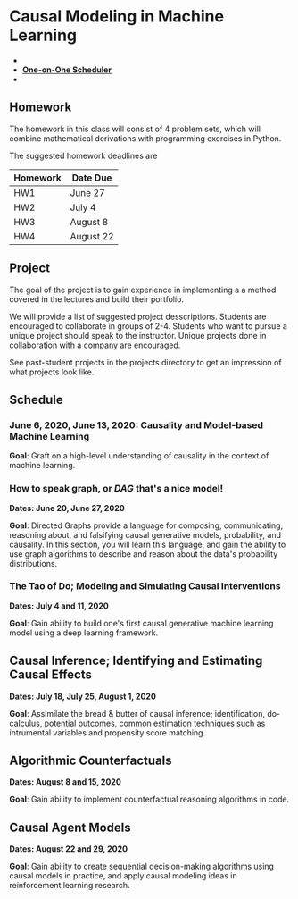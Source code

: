 # Causal Modeling in Machine Learning

* 
* [**One-on-One Scheduler**](https://altdeep.as.me/)
* [**Course Forum**]: TBA

## Homework

The homework in this class will consist of 4 problem sets, which will combine mathematical derivations with programming exercises in Python.

The suggested homework deadlines are 

| Homework | Date Due     |
|----------|--------------|
| HW1      | June 27      |
| HW2      | July 4       |
| HW3      | August 8     |
| HW4      | August 22    |

## Project

The goal of the project is to gain experience in implementing a a method covered in the lectures and build their portfolio.

We will provide a list of suggested project desscriptions.  Students are encouraged to collaborate in groups of 2-4.  Students who want to pursue a unique project should speak to the instructor.  Unique projects done in collaboration with a company are encouraged.

See past-student projects in the projects directory to get an impression of what projects look like.

## Schedule

### **June 6, 2020**, **June 13, 2020**: Causality and Model-based Machine Learning

**Goal**: Graft on a high-level understanding of causality in the context of machine learning.

### How to speak graph, or *DAG* that's a nice model!

**Dates: June 20, June 27, 2020**

**Goal**: Directed Graphs provide a language for composing, communicating, reasoning about, and falsifying causal generative models, probability, and causality.  In this section, you will learn this language, and gain the ability to use graph algorithms to describe and reason about the data's probability distributions.   

### The Tao of Do; Modeling and Simulating Causal Interventions

**Dates: July 4 and 11, 2020**

**Goal**: Gain ability to build one's first causal generative machine learning model using a deep learning framework.

## Causal Inference; Identifying and Estimating Causal Effects

**Dates: July 18, July 25, August 1, 2020**

**Goal**: Assimilate the bread & butter of causal inference; identification, do-calculus, potential outcomes, common estimation techniques such as intrumental variables and propensity score matching.

## Algorithmic Counterfactuals

**Dates: August 8 and 15, 2020**

**Goal**: Gain ability to implement counterfactual reasoning algorithms in code.

## Causal Agent Models

**Dates: August 22 and 29, 2020**

**Goal**: Gain ability to create sequential decision-making algorithms using causal models in practice, and apply causal modeling ideas in reinforcement learning research.